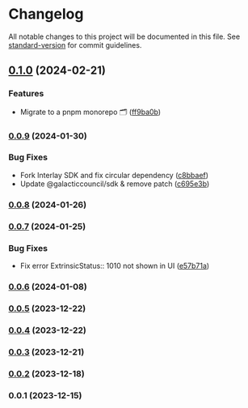 # Changelog

All notable changes to this project will be documented in this file. See [standard-version](https://github.com/conventional-changelog/standard-version) for commit guidelines.

## [0.1.0](https://github.com/paraspell/xcm-tools/compare/xcm-router-v0.0.9...xcm-router-v0.1.0) (2024-02-21)


### Features

* Migrate to a pnpm monorepo 🗂️ ([ff9ba0b](https://github.com/paraspell/xcm-tools/commit/ff9ba0bdd733018879d41be22b69c35579919123))

### [0.0.9](https://github.com-absolonmm/paraspell/xcm-router/compare/v0.0.8...v0.0.9) (2024-01-30)


### Bug Fixes

* Fork Interlay SDK and fix circular dependency ([c8bbaef](https://github.com-absolonmm/paraspell/xcm-router/commit/c8bbaeffbbb34f5628ea4e20ed59dc0b00be706d))
* Update @galacticcouncil/sdk & remove patch ([c695e3b](https://github.com-absolonmm/paraspell/xcm-router/commit/c695e3b1b498508c49caebe9715ba9f4fad331ec))

### [0.0.8](https://github.com/paraspell/xcm-router/compare/v0.0.7...v0.0.8) (2024-01-26)

### [0.0.7](https://github.com-absolonmm/paraspell/xcm-router/compare/v0.0.6...v0.0.7) (2024-01-25)


### Bug Fixes

* Fix error ExtrinsicStatus:: 1010 not shown in UI ([e57b71a](https://github.com-absolonmm/paraspell/xcm-router/commit/e57b71a869a11a73293693031d63aae3ce9224a4))

### [0.0.6](https://github.com-absolonmm/paraspell/xcm-router/compare/v0.0.5...v0.0.6) (2024-01-08)

### [0.0.5](https://github.com-absolonmm/paraspell/xcm-router/compare/v0.0.4...v0.0.5) (2023-12-22)

### [0.0.4](https://github.com-absolonmm/paraspell/xcm-router/compare/v0.0.3...v0.0.4) (2023-12-22)

### [0.0.3](https://github.com-absolonmm/paraspell/xcm-router/compare/v0.0.2...v0.0.3) (2023-12-21)

### [0.0.2](https://github.com-absolonmm/paraspell/xcm-router/compare/v0.0.1...v0.0.2) (2023-12-18)

### 0.0.1 (2023-12-15)
